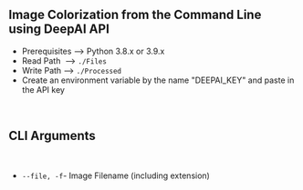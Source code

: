 ## **Image Colorization from the Command Line using DeepAI API**

- Prerequisites --> Python 3.8.x or 3.9.x
- Read Path &nbsp;--> `./Files`
- Write Path --> `./Processed`
- Create an environment variable by the name "DEEPAI_KEY" and paste in the API key

<br>

## **CLI Arguments**

<br>

- `--file, -f`- Image Filename (including extension)
